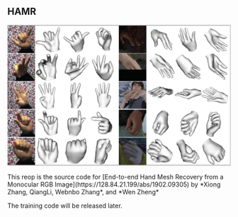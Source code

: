 ## HAMR
<p align="center">
 <img src="./images/mesh.png" width="800px">
</p>
This reop is the source code for [End-to-end Hand Mesh Recovery from a Monocular RGB Image](https://128.84.21.199/abs/1902.09305) by *Xiong Zhang, QiangLi, Webnbo Zhang*, and *Wen Zheng*


The training code will be released later.
